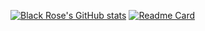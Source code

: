 [![Black Rose's GitHub stats](https://github-readme-stats.vercel.app/api?username=BlackRose-000)](https://github.com/BlackRose-000/github-readme-stats)
[![Readme Card](https://github-readme-stats.vercel.app/api/pin/?username=anuraghazra&repo=github-readme-stats)](https://github.com/BlackRose-000/Dank)
